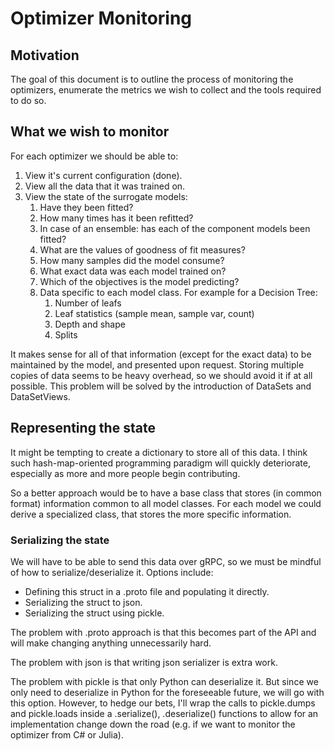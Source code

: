 # Optimizer Monitoring

## Motivation
The goal of this document is to outline the process of monitoring the optimizers, enumerate the metrics we wish to collect and the tools required to do so. 


## What we wish to monitor
For each optimizer we should be able to:
1. View it's current configuration (done).
1. View all the data that it was trained on.
1. View the state of the surrogate models:
    1. Have they been fitted?
    1. How many times has it been refitted?
    1. In case of an ensemble: has each of the component models been fitted?
    1. What are the values of goodness of fit measures?
    1. How many samples did the model consume?
    1. What exact data was each model trained on?
    1. Which of the objectives is the model predicting?
    1. Data specific to each model class. For example for a Decision Tree:
        1. Number of leafs
        1. Leaf statistics (sample mean, sample var, count)
        1. Depth and shape
        1. Splits

It makes sense for all of that information (except for the exact data) to be maintained by the model, and presented upon request. Storing multiple copies of data seems to be heavy overhead, so we should avoid it if at all possible. This problem will be solved by the introduction of DataSets and DataSetViews.

## Representing the state
It might be tempting to create a dictionary to store all of this data. I think such hash-map-oriented programming paradigm will quickly deteriorate, especially as more and more people begin contributing.

So a better approach would be to have a base class that stores (in common format) information common to all model classes. For each model we could derive a specialized class, that stores the more specific information.


### Serializing the state
We will have to be able to send this data over gRPC, so we must be mindful of how to serialize/deserialize it. Options include:
* Defining this struct in a .proto file and populating it directly.
* Serializing the struct to json.
* Serializing the struct using pickle.

The problem with .proto approach is that this becomes part of the API and will make changing anything unnecessarily hard.

The problem with json is that writing json serializer is extra work.

The problem with pickle is that only Python can deserialize it. But since we only need to deserialize in Python for the foreseeable future, we will go with this option. However, to hedge our bets, I'll wrap the calls to pickle.dumps and pickle.loads inside a .serialize(), .deserialize() functions to allow for an implementation change down the road (e.g. if we want to monitor the optimizer from C# or Julia).



